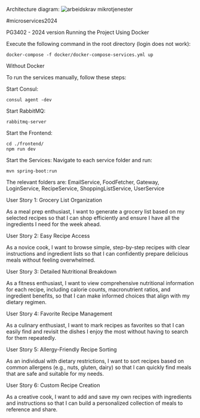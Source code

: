 
Architecture diagram:
![arbeidskrav mikrotjenester](https://github.com/user-attachments/assets/99f9bf73-d143-4cde-9c2d-a1e96e16eb66)


#microservices2024

PG3402 - 2024 version
Running the Project Using Docker

Execute the following command in the root directory (login does not work):

    docker-compose -f docker/docker-compose-services.yml up



Without Docker

To run the services manually, follow these steps:

Start Consul:

    consul agent -dev

Start RabbitMQ:

    rabbitmq-server

Start the Frontend:

    cd ./frontend/
    npm run dev

Start the Services:
Navigate to each service folder and run:

    mvn spring-boot:run

The relevant folders are:
        EmailService,
        FoodFetcher,
        Gateway,
        LoginService,
        RecipeService,
        ShoppingListService,
        UserService


User Story 1: Grocery List Organization

As a meal prep enthusiast, I want to generate a grocery list based on my selected recipes so that I can shop efficiently and ensure I have all the ingredients I need for the week ahead.

User Story 2: Easy Recipe Access

As a novice cook, I want to browse simple, step-by-step recipes with clear instructions and ingredient lists so that I can confidently prepare delicious meals without feeling overwhelmed.

User Story 3: Detailed Nutritional Breakdown

As a fitness enthusiast, I want to view comprehensive nutritional information for each recipe, including calorie counts, macronutrient ratios, and ingredient benefits, so that I can make informed choices that align with my dietary regimen.

User Story 4: Favorite Recipe Management

As a culinary enthusiast, I want to mark recipes as favorites so that I can easily find and revisit the dishes I enjoy the most without having to search for them repeatedly.

User Story 5: Allergy-Friendly Recipe Sorting

As an individual with dietary restrictions, I want to sort recipes based on common allergens (e.g., nuts, gluten, dairy) so that I can quickly find meals that are safe and suitable for my needs.

User Story 6: Custom Recipe Creation

As a creative cook, I want to add and save my own recipes with ingredients and instructions so that I can build a personalized collection of meals to reference and share.
